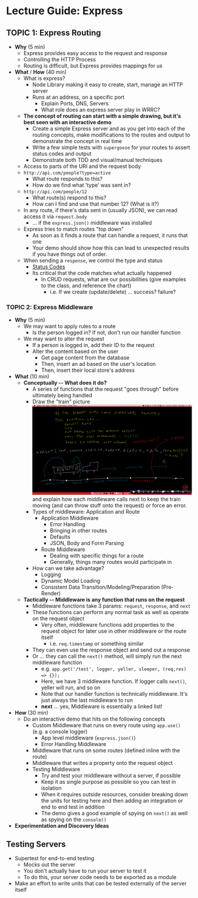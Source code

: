 # Lecture Guide: Express

## TOPIC 1: Express Routing

- **Why** (5 min)
  - Express provides easy access to the request and response
  - Controlling the HTTP Process
  - Routing is difficult, but Express provides mappings for us
- **What** / **How** (40 min)
  - What is express?
    - Node Library making it easy to create, start, manage an HTTP server
    - Runs at an address, on a specific port
      - Explain Ports, DNS, Servers
      - What role does an express server play in WRRC?
  - **The concept of routing can start with a simple drawing, but it's best seen with an interactive demo**
    - Create a simple Express server and as you get into each of the routing concepts, make modifications to the routes and output to demonstrate the concept in real time
    - Write a few simple tests with `supergoose` for your routes to assert status codes and output
    - Demonstrate both TDD and visual/manual techniques
  - Access to parts of the URI and the request body
  - `http://api.com/people?type=active`
    - What route responds to this?
    - How do we find what 'type' was sent in?
  - `http://api.com/people/12`
    - What route(s) respond to this?
    - How can I find and use that number 12? (What is it?)
  - In any route, if there's data sent in (usually JSON), we can read access it via `request.body`
    - ... if the `express.json()` middleware was installed
  - Express tries to match routes "top down"
    - As soon as it finds a route that can handle a request, it runs that one
    - Your demo should show how this can lead to unexpected results if you have things out of order.
  - When sending a `response`, we control the type and status
    - [Status Codes](https://www.restapitutorial.com/httpstatuscodes.html)
    - Its critical that the code matches what actually happened
      - In CRUD requests, what are our possibilities (give examples to the class, and reference the chart)
        - i.e. If we create (update/delete) ... success? failure?

### TOPIC 2: Express Middleware

- **Why** (5 min)
  - We may want to apply rules to a route
    - Is the person logged in? If not, don't run our handler function
  - We may want to alter the request
    - If a person is logged in, add their ID to the request
    - Alter the content based on the user
      - Get page content from the database
      - Then, insert an ad based on the user's location
      - Then, insert their local store's address
- **What** (10 min)
  - **Conceptually -- What does it do?**
    - A series of functions that the request "goes through" before ultimately being handled
    - Draw the "train" picture ![Middleware Train](assets/middleware.png) and explain how each middleware calls next to keep the train moving (and can throw stuff onto the request) or force an error.
    - Types of middleware: Application and Route
      - Application Middleware
        - Error Handling
        - Bringing in other routes
        - Defaults
        - JSON, Body and Form Parsing
      - Route Middleware
        - Dealing with specific things for a route
        - Generally, things many routes would participate in
    - How can we take advantage?
      - Logging
      - Dynamic Model Loading
      - Consistent Data Transition/Modeling/Preparation (Pre-Render)
  - **Tactically -- Middleware is any function that runs on the request**
    - Middleware functions take 3 params: `request`, `response`, and `next`
    - These functions can perform any normal task as well as operate on the request object
      - Very often, middleware functions add properties to the request object for later use in other middleware or the route itself
        - i.e. `req.timestamp` or something similar
    - They can even use the response object and send out a response
    - Or ... they can call the `next()` method, will simply run the next middleware function
      - e.g. `app.get('/test', logger, yeller, sleeper, (req,res) => {});`
      - Here, we have 3 middleware function. If logger calls `next()`, yeller will run, and so on
      - Note that our handler function is technically middleware. It's just always the last middleware to run
      - **next** ... yes, Middleware is essentially a linked list!
- **How** (30 min)
  - Do an interactive demo that hits on the following concepts
    - Custom Middleware that runs on every route using `app.use()` (e.g. a console logger)
      - App level middleware (`express.json()`)
      - Error Handling Middleware
    - Middleware that runs on some routes (defined inline with the route)
    - Middleware that writes a property onto the request object
    - Testing Middleware
      - Try and test your middleware without a server, if possible
      - Keep it as single purpose as possible so you can test in isolation
      - When it requires outside resources, consider breaking down the units for testing here and then adding an integration or end to end test in addition
      - The demo gives a good example of spying on `next()` as well as spying on the `console()`
- **Experimentation and Discovery Ideas**

## Testing Servers

- Supertest for end-to-end testing
  - Mocks out the server
  - You don't actually have to run your server to test it
  - To do this, your server code needs to be exported as a module
- Make an effort to write units that can be tested externally of the server itself
